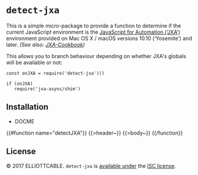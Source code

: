 `detect-jxa`
============
This is a simple micro-package to provide a function to determine if the current JavaScript
environment is the [JavaScript for Automation (‘JXA’)][jxa] environment provided on Mac OS X / macOS
versions 10.10 (‘Yosemite’) and later. *(See also: [JXA-Cookbook][])*

This allows you to branch behaviour depending on whether JXA's globals will be available or not:

```es6
const onJXA = require('detect-jxa')()

if (onJXA)
   require('jxa-async/shim')
```

   [jxa]: https://developer.apple.com/library/content/releasenotes/InterapplicationCommunication/RN-JavaScriptForAutomation/Articles/OSX10-10.html#//apple_ref/doc/uid/TP40014508-CH109-SW1
      "JavaScript for Automation Release Notes"
   [JXA-Cookbook]: https://github.com/dtinth/JXA-Cookbook
      "JavaScript for Automation Cookbook on GitHub"

Installation
------------
 - DOCME

{{#function name="detectJXA"}}
{{>header~}}
{{>body~}}
{{/function}}

License
-------
© 2017 ELLIOTTCABLE. `detect-jxa` is [available under][LICENSE] the [ISC license][].

   [LICENSE]: /ELLIOTTCABLE/detect-jxa/blob/Master/LICENSE.txt "detect-jxa's LICENSE.txt"
   [ISC license]: https://tldrlegal.com/license/-isc-license
      "The ISC license, explained in plain English"
